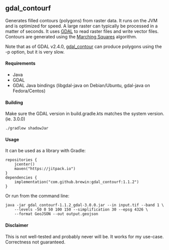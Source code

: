 ## gdal_contourf
Generates filled contours (polygons) from raster data. It runs on the 
JVM and is optimized for speed. A large raster can typically be processed in a 
matter of seconds. It uses [GDAL](https://gdal.org/) to read raster files and 
write vector files. Contours are generated using the 
[Marching Squares](https://en.wikipedia.org/wiki/Marching_squares) algorithm.

Note that as of GDAL v2.4.0, 
[gdal_contour](https://gdal.org/programs/gdal_contour.html) can produce 
polygons using the -p option, but it is very slow.

#### Requirements
- Java
- GDAL 
- GDAL Java bindings (libgdal-java on Debian/Ubuntu, gdal-java on Fedora/Centos)

#### Building
Make sure the GDAL version in build.gradle.kts matches the system version. (ie. 3.0.0)

    ./gradlew shadowJar

#### Usage
It can be used as a library with Gradle:
    
    repositories {
        jcenter()
        maven("https://jitpack.io")
    }
    dependencies {
        implementation("com.github.brewin:gdal_contourf:1.1.2")
    }
    
Or run from the command line:

    java -jar gdal_contourf-1.1.2_gdal-3.0.0.jar --in input.tif --band 1 \
        --levels -50 0 50 100 150 --simplification 30 --epsg 4326 \
        --format GeoJSON --out output.geojson
        
#### Disclaimer
This is not well-tested and probably never will be. It works for my use-case. 
Correctness not guaranteed.
